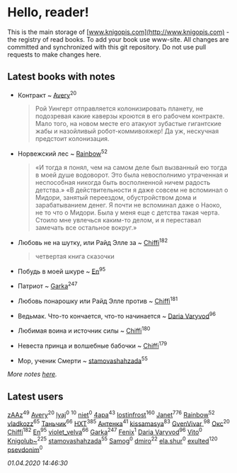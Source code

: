 # Hello, reader!
This is the main storage of [www.knigopis.com](http://www.knigopis.com) - the registry of read books.
To add your book use www-site. All changes are committed and synchronized with this git repository.
Do not use pull requests to make changes here.


## Latest books with notes
* Контракт ~ [Avery](users/567/56734832-yandex)<sup>20</sup>
    > Рой Уингерт отправляется колонизировать планету, не подозревая какие каверзы кроются в его рабочем контракте. Мало того, на новом месте его атакуют зубастые гигантские жабы и назойливый робот-коммивояжер! Да уж, нескучная предстоит колонизация.

* Норвежский лес ~ [Rainbow](users/109/109787328219839805802-google)<sup>52</sup>
    > «И тогда я понял, чем на самом деле был вызванный ею тогда в моей душе водоворот. Это была невосполнимо утраченная и неспособная никогда быть восполненной ничем радость детства.»
    > «В действительности я даже совсем не вспоминал о Мидори, занятый переездом, обустройством дома и зарабатыванием денег. Я почти не вспоминал даже о Наоко, не то что о Мидори. Была у меня еще с детства такая черта. Стоило мне увлечься каким-то делом, и я переставал замечать все остальное вокруг.»

* Любовь не на шутку,  или Райд Элле за ~ [Chiffi](users/105/105831994080785626680-google)<sup>182</sup>
    > четвертая книга сказочки

* Побудь в моей шкуре ~ [En](users/333/333646551-vkontakte)<sup>95</sup>

* Патриот ~ [Garka](users/115/115753719718250012620-google)<sup>247</sup>

* Любовь понарошку или Райд Элле против ~ [Chiffi](users/105/105831994080785626680-google)<sup>181</sup>

* Ведьмак. Что-то кончается, что-то начинается ~ [Daria Varyvod](users/829/829893410524253-facebook)<sup>96</sup>

* Любимая воина и источник силы ~ [Chiffi](users/105/105831994080785626680-google)<sup>180</sup>

* Невеста принца и волшебные бабочки ~ [Chiffi](users/105/105831994080785626680-google)<sup>179</sup>

* Мор, ученик Смерти ~ [stamovashahzada](users/310/310646815-vkontakte)<sup>55</sup>


_More notes [here](latest_books_with_notes.md)._


## Latest users
[zAAz](users/202/202248233-vkontakte)<sup>49</sup> 
[Avery](users/567/56734832-yandex)<sup>20</sup> 
[lyaj](users/607/60734149-vkontakte)<sup>0</sup> 
[](users/153/1537586159620888-facebook)<sup>10</sup> 
[niet](users/106/106650512180050127359-google)<sup>0</sup> 
[4apa](users/117/117392596378069249667-google)<sup>43</sup> 
[lostinfrost](users/217/217891524-vkontakte)<sup>160</sup> 
[Janet](users/108/108113656204404967440-google)<sup>776</sup> 
[Rainbow](users/109/109787328219839805802-google)<sup>52</sup> 
[vladkozz](users/572/57239276-vkontakte)<sup>65</sup> 
[Таньчик](users/209/2096581563762610-facebook)<sup>66</sup> 
[HXT](users/100/100002563462782-facebook)<sup>385</sup> 
[Антенка](users/118/118158645037334943900-google)<sup>41</sup> 
[kissamasya](users/684/68439978-vkontakte)<sup>83</sup> 
[GvenVivar ](users/158/158266434925901-facebook)<sup>98</sup> 
[Окс](users/102/102536471289425216982-google)<sup>20</sup> 
[Chiffi](users/105/105831994080785626680-google)<sup>182</sup> 
[En](users/333/333646551-vkontakte)<sup>95</sup> 
[violet_velva](users/116/116961712580551399099-google)<sup>66</sup> 
[Garka](users/115/115753719718250012620-google)<sup>247</sup> 
[Fenix](users/111/111367585493471720963-google)<sup>1</sup> 
[Daria Varyvod](users/829/829893410524253-facebook)<sup>96</sup> 
[Vito](users/128/128796434813510-facebook)<sup>0</sup> 
[Knigolub~](users/111/111878597279669641685-google)<sup>225</sup> 
[stamovashahzada](users/310/310646815-vkontakte)<sup>55</sup> 
[Samog](users/100/100808680899219788448-google)<sup>0</sup> 
[dmiro](users/571/5714115-vkontakte)<sup>22</sup> 
[ela.shur](users/668/6688058-vkontakte)<sup>0</sup> 
[exulted](users/100/100599204551896265722-google)<sup>120</sup> 
[psevdonim](users/608/6089959882102706108-mailru)<sup>0</sup> 


_01.04.2020 14:46:30_
